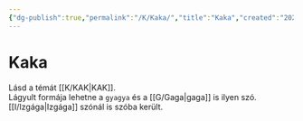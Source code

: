 ```yaml
---
{"dg-publish":true,"permalink":"/K/Kaka/","title":"Kaka","created":"2023-11-01T05:28","updated":"2024-04-05T19:20"}
---
```



# Kaka

Lásd a témát [[K/KAK\|KAK]].  
Lágyult formája lehetne a `gyagya` és a [[G/Gaga\|gaga]] is ilyen szó. [[I/Izgága\|Izgága]] szónál is szóba került.  